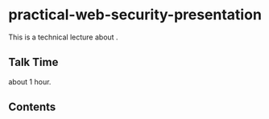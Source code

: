 practical-web-security-presentation
===
This is a technical lecture about .


Talk Time
---------
  about 1 hour.


Contents
--------

